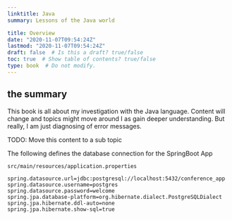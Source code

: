 ```yaml
---
linktitle: Java
summary: Lessons of the Java world

title: Overview
date: "2020-11-07T09:54:24Z"
lastmod: "2020-11-07T09:54:24Z"
draft: false  # Is this a draft? true/false
toc: true  # Show table of contents? true/false
type: book  # Do not modify.
---
```


## the summary

This book is all about my investigation with the Java language.
Content will change and topics might move around I as gain deeper
understanding. But really, I am just diagnosing of error messages.

TODO: Move this content to a sub topic

The following defines the database connection for the SpringBoot App

`src/main/resources/application.properties`

```shell
spring.datasource.url=jdbc:postgresql://localhost:5432/conference_app
spring.datasource.username=postgres
spring.datasource.password=welcome
spring.jpa.database-platform=org.hibernate.dialect.PostgreSQLDialect
spring.jpa.hibernate.ddl-auto=none
spring.jpa.hibernate.show-sql=true
```
